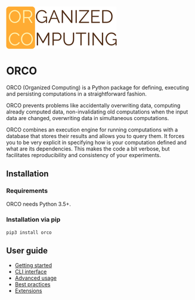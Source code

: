 
![Screenshot of ORCO browser](./imgs/orco.png)

# ORCO

ORCO (Organized Computing) is a Python package for defining, executing and
persisting computations in a straightforward fashion.

ORCO prevents problems like accidentally overwriting data, computing already
computed data, non-invalidating old computations when the input data are
changed, overwriting data in simultaneous computations.

ORCO combines an execution engine for running computations with a database that
stores their results and allows you to query them. It forces you to be very
explicit in specifying how is your computation defined and what are its
dependencies. This makes the code a bit verbose, but facilitates reproducibility and consistency of your experiments.

## Installation

### Requirements

ORCO needs Python 3.5+.

### Installation via pip

```
pip3 install orco
```

## User guide
* [Getting started](getting-started.md)
* [CLI interface](cli.md)
* [Advanced usage](advanced.md)
* [Best practices](best-practices.md)
* [Extensions](extensions.md)
